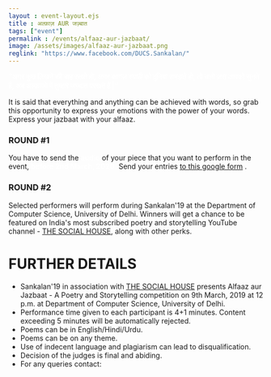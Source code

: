 ```yaml
---
layout : event-layout.ejs
title : अल्फ़ाज़ AUR जज़्बात
tags: ["event"]
permalink : /events/alfaaz-aur-jazbaat/
image: /assets/images/alfaaz-aur-jazbaat.png
reglink: "https://www.facebook.com/DUCS.Sankalan/"
---
```


<b style = "color:white">“अगर कुछ लिखने की चाह रखते हो, अगर कागज़ स्याही को दुनिया समझते हो,
 तो चलो ज़रा आपको सुनते हैं, अब अल्फ़ाजो में तुम्हारे जज़्बात परखते हैं |”</b>

It is said that everything and anything can be achieved with words,
so grab this opportunity to express your emotions with the power of your words.\
Express your jazbaat with your alfaaz.

### ROUND #1
You have to send the <b style = "color:white">audio</b> of your piece that you want to perform in the event, <b style = "color:white">before 2nd March, 2020.</b> Send your entries [to this google form]() .

### ROUND #2
Selected performers will perform during Sankalan'19 at the Department of Computer Science, University of Delhi. Winners will get a chance to be featured on India's most subscribed poetry and storytelling YouTube channel - [THE SOCIAL HOUSE](https://www.youtube.com/channel/UCeMecwNIJrd_kyw_6fKgmqw), along with other perks.

# FURTHER DETAILS
* Sankalan'19 in association with [THE SOCIAL HOUSE](https://www.youtube.com/channel/UCeMecwNIJrd_kyw_6fKgmqw) presents Alfaaz aur Jazbaat - A Poetry and Storytelling competition on   9th March, 2019 at 12 p.m. at Department of Computer Science, University of Delhi.
* Performance time given to each participant is 4+1 minutes. Content exceeding 5 minutes will be automatically rejected.
* Poems can be in English/Hindi/Urdu.
* Poems can be on any theme.
* Use of indecent language and plagiarism can lead to disqualification.
* Decision of the judges is final and abiding.
* For any queries contact:
